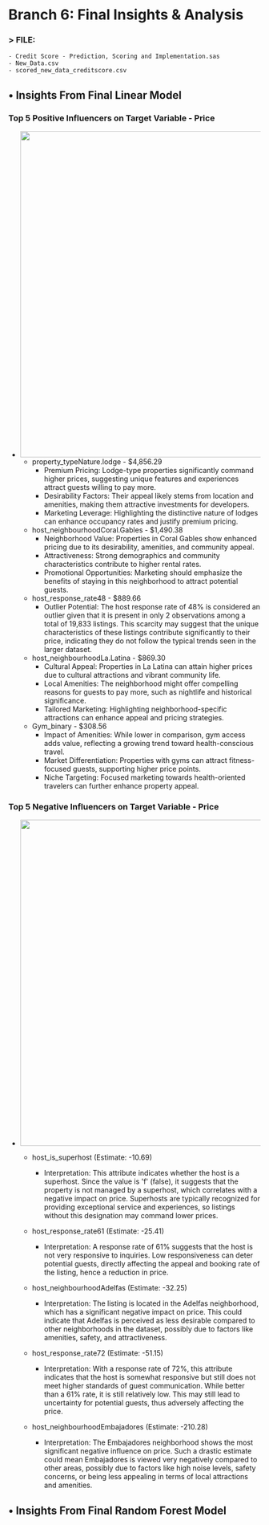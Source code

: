 # Branch 6: Final Insights & Analysis

### > FILE: 
    - Credit Score - Prediction, Scoring and Implementation.sas
    - New_Data.csv
    - scored_new_data_creditscore.csv

## •	Insights From Final Linear Model
### Top 5 Positive Influencers on Target Variable - Price
- <img src="https://github.com/user-attachments/assets/04ace788-73e5-47c0-8906-78d60d15c7fb" width="650" />

    - property_typeNature.lodge - $4,856.29
         - Premium Pricing: Lodge-type properties significantly command higher prices, suggesting unique features and experiences attract guests willing to pay more.
         - Desirability Factors: Their appeal likely stems from location and amenities, making them attractive investments for developers.
         - Marketing Leverage: Highlighting the distinctive nature of lodges can enhance occupancy rates and justify premium pricing.
    - host_neighbourhoodCoral.Gables - $1,490.38
         - Neighborhood Value: Properties in Coral Gables show enhanced pricing due to its desirability, amenities, and community appeal.
         - Attractiveness: Strong demographics and community characteristics contribute to higher rental rates.
         - Promotional Opportunities: Marketing should emphasize the benefits of staying in this neighborhood to attract potential guests.
    - host_response_rate48 - $889.66
         - Outlier Potential: The host response rate of 48% is considered an outlier given that it is present in only 2 observations among a total of 19,833 listings. This scarcity may suggest that the unique characteristics of these listings contribute significantly to their price, indicating they do not follow the typical trends seen in the larger dataset.
    - host_neighbourhoodLa.Latina - $869.30
         - Cultural Appeal: Properties in La Latina can attain higher prices due to cultural attractions and vibrant community life.
         - Local Amenities: The neighborhood might offer compelling reasons for guests to pay more, such as nightlife and historical significance.
         - Tailored Marketing: Highlighting neighborhood-specific attractions can enhance appeal and pricing strategies.
    - Gym_binary - $308.56
         - Impact of Amenities: While lower in comparison, gym access adds value, reflecting a growing trend toward health-conscious travel.
         - Market Differentiation: Properties with gyms can attract fitness-focused guests, supporting higher price points.
         - Niche Targeting: Focused marketing towards health-oriented travelers can further enhance property appeal.


### Top 5 Negative Influencers on Target Variable - Price
- <img src="https://github.com/user-attachments/assets/3cd8b8b2-b0c6-483c-ab8b-997125513a75" width="650" />

    - host_is_superhost (Estimate: -10.69)
      - Interpretation: This attribute indicates whether the host is a superhost. Since the value is 'f' (false), it suggests that the property is not managed by a superhost, which correlates with a negative impact on price. Superhosts are typically recognized for providing exceptional service and experiences, so listings without this designation may command lower prices.

    - host_response_rate61 (Estimate: -25.41)
      - Interpretation: A response rate of 61% suggests that the host is not very responsive to inquiries. Low responsiveness can deter potential guests, directly affecting the appeal and booking rate of the listing, hence a reduction in price.

    - host_neighbourhoodAdelfas (Estimate: -32.25)
      - Interpretation: The listing is located in the Adelfas neighborhood, which has a significant negative impact on price. This could indicate that Adelfas is perceived as less desirable compared to other neighborhoods in the dataset, possibly due to factors like amenities, safety, and attractiveness.

    - host_response_rate72 (Estimate: -51.15)
      - Interpretation: With a response rate of 72%, this attribute indicates that the host is somewhat responsive but still does not meet higher standards of guest communication. While better than a 61% rate, it is still relatively low. This may still lead to uncertainty for potential guests, thus adversely affecting the price.

    - host_neighbourhoodEmbajadores (Estimate: -210.28)
      - Interpretation: The Embajadores neighborhood shows the most significant negative influence on price. Such a drastic estimate could mean Embajadores is viewed very negatively compared to other areas, possibly due to factors like high noise levels, safety concerns, or being less appealing in terms of local attractions and amenities.
     
## •	Insights From Final Random Forest Model

